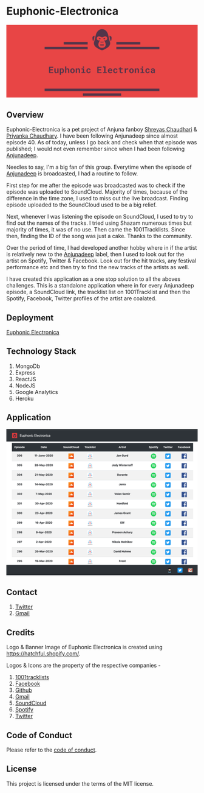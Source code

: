 # Euphonic-Electronica

![Brand Banner](/readMeImages/EE-Header.png)

## Overview

Euphonic-Electronica is a pet project of Anjuna fanboy <a href="https://www.linkedin.com/in/shreyassanjeevchaudhari/" target="_blank">Shreyas Chaudhari</a> & <a href="https://www.linkedin.com/in/priyankarchaudhary" target="_blank">Priyanka Chaudhary</a>. I have been following Anjunadeep since almost episode 40. As of today, unless I go back and check when that episode was published; I would not even remember since when I had been following [Anjunadeep](https://anjunadeep.com/).

Needles to say, I'm a big fan of this group. Everytime when the episode of <a href="https://anjunadeep.com/" target="_blank">Anjunadeep</a> is broadcasted, I had a routine to follow. 

First step for me after the episode was broadcasted was to check if the episode was uploaded to SoundCloud. Majority of times, because of the difference in the time zone, I used to miss out the live broadcast. Finding episode uploaded to the SoundCloud used to be a big relief.

Next, whenever I was listening the episode on SoundCloud, I used to try to find out the names of the tracks. I tried using Shazam numerous times but majority of times, it was of no use. Then came the 1001Tracklists. Since then, finding the ID of the song was just a cake. Thanks to the community.

Over the period of time, I had developed another hobby where in if the artist is relatively new to the <a href="https://anjunadeep.com/" target="_blank">Anjunadeep</a> label, then I used to look out for the artist on Spotify, Twitter & Facebook. Look out for the hit tracks, any festival performance etc and then try to find the new tracks of the artists as well.

I have created this application as a one stop solution to all the aboves challenges. This is a standalone application where in for every Anjunadeep episode, a SoundCloud link, the tracklist list on 1001Tracklist and then the Spotify, Facebook, Twitter profiles of the artist are coalated.

## Deployment 

 <a href="https://euphonic-electronica.herokuapp.com/" target="_blank">Euphonic Electronica</a>

## Technology Stack

1. MongoDb
2. Express
3. ReactJS
4. NodeJS
5. Google Analytics
6. Heroku

## Application 

![Application Image](/readMeImages/EuphonicElectronicaSampleImage.png)

## Contact

1. <a href="https://twitter.com/euphelectronica" target="_blank">Twitter</a>
2. [Gmail](euphonicelectronica@gmail.com)

## Credits

Logo & Banner Image of Euphonic Electronica is created using https://hatchful.shopify.com/.

Logos & Icons are the property of the respective companies -
1. [1001tracklists](https://www.1001tracklists.com/)
2. [Facebook](https://www.facebook.com/)
3. [Github](https://github.com/)
4. [Gmail](https://mail.google.com/)
5. [SoundCloud](https://soundcloud.com/)
6. [Spotify](https://www.spotify.com/)
7. [Twitter](https://twitter.com/)

## Code of Conduct

Please refer to the [code of conduct](CODE_OF_CONDUCT.md).

## License

This project is licensed under the terms of the MIT license.

